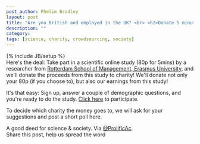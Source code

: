 ```yaml
---
post_author: Phelim Bradley
layout: post
title: "Are you British and employed in the UK? <br> <h2>Donate 5 minutes to help science and a charity</h2>"
description: ""
category: 
tags: [science, charity, crowdsourcing, society]
---
```

{% include JB/setup %}
<br>
Here's the deal: Take part in a scientific online study (80p for 5mins) by a researcher from <a href="http://www.rsm.nl/home/">Rotterdam School of Management, Erasmus University</a>, and we'll donate the proceeds from this study to charity! We'll donate not only your 80p (if you choose to), but also our earnings from this study!

It's that easy: Sign up, answer a couple of demographic questions, and you're ready to do the study. [Click here](https://prolificacademic.co.uk/study/54817d83fdf99b59cfdc3bd7) to participate.

To decide which charity the money goes to, we will ask for your suggestions and post a short poll here. 

A good deed for science & society. Via [@ProlificAc](https://twitter.com/ProlificAc).<br>
Share this post, help us spread the word